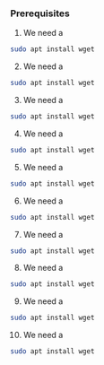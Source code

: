 ### Prerequisites

1. We need a 
  ```sh
  sudo apt install wget
  ```
2. We need a 
  ```sh
  sudo apt install wget
  ```
3. We need a
  ```sh
  sudo apt install wget
  ```
4. We need a
  ```sh
  sudo apt install wget
  ```
5. We need a
  ```sh
  sudo apt install wget
  ```
6. We need a 
  ```sh
  sudo apt install wget
  ```
7. We need a 
  ```sh
  sudo apt install wget
  ```
8. We need a 
  ```sh
  sudo apt install wget
  ```
9. We need a 
  ```sh
  sudo apt install wget
  ```
10. We need a
  ```sh
  sudo apt install wget
  ```
